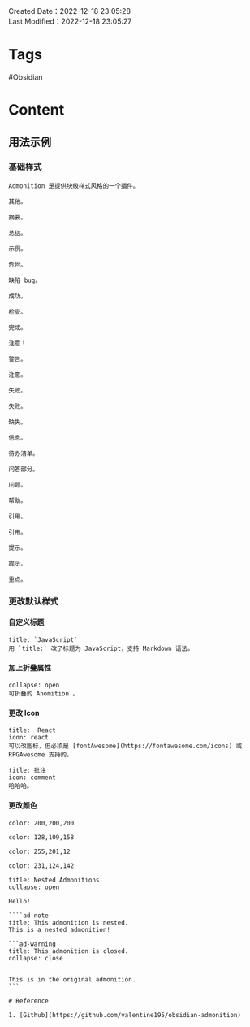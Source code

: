 Created Date：2022-12-18 23:05:28  
Last Modified：2022-12-18 23:05:27

# Tags

#Obsidian

# Content

## 用法示例

### 基础样式

```ad-note
Admonition 是提供块级样式风格的一个插件。
```

```ad-seealso
其他。
```

```ad-abstract
摘要。
```

```ad-summary
总结。
```

```ad-example
示例。
```

```ad-danger
危险。
```

```ad-bug
缺陷 bug。
```

```ad-success
成功。
```

```ad-check
检查。
```

```ad-done
完成。
```

```ad-caution
注意！
```

```ad-warning
警告。
```

```ad-attention
注意。
```

```ad-failure
失败。
```

```ad-fail
失败。
```

```ad-missing
缺失。
```

```ad-info
信息。
```

```ad-todo
待办清单。
```

```ad-faq
问答部分。
```

```ad-question
问题。
```

```ad-help
帮助。
```

```ad-cite
引用。
```

```ad-quote
引用。
```

```ad-hint
提示。
```

```ad-tip
提示。
```

```ad-important
重点。
```

### 更改默认样式

#### 自定义标题

```ad-note
title: `JavaScript`
用 `title:` 改了标题为 JavaScript，支持 Markdown 语法。
```

#### 加上折叠属性

```ad-faq
collapse: open
可折叠的 Anomition 。
```

#### 更改 Icon

```ad-info
title:  React
icon: react
可以改图标，但必须是 [fontAwesome](https://fontawesome.com/icons) 或 RPGAwesome 支持的。
```

```ad-info
title: 批注
icon: comment
哈哈哈。
```

#### 更改颜色

```ad-info
color: 200,200,200

```

```ad-info
color: 128,109,158
```

```ad-info
color: 255,201,12
```

```ad-info
color: 231,124,142
```

```ad-note
title: Nested Admonitions
collapse: open

Hello!

````ad-note
title: This admonition is nested.
This is a nested admonition!

```ad-warning
title: This admonition is closed.
collapse: close
```

````

This is in the original admonition.
```

# Reference

1. [Github](https://github.com/valentine195/obsidian-admonition)
